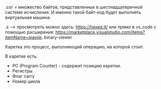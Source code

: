 .cor = 
множество байтов, представленных в шестнадцатеричной системе 
исчисления. И именно такой байт-код будет выполнять виртуальная 
машина. 

.s --> просмотреть можно здесь: https://hexed.it/ или прямо в 
 vs_code c помощью расширения:
https://marketplace.visualstudio.com/items?itemName=qiaojie.
binary-viewer

Каретка это процесс, выполняющий операцию, на которой стоит.

В каретке есть:
* PC (Program Counter) - содержит позицию каретки.
* Регистры
* Флаг carry
* Номер цикла
